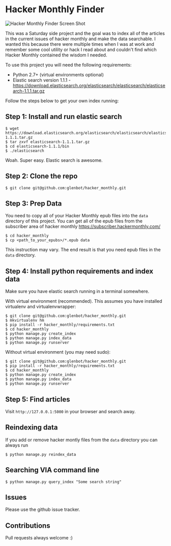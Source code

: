 # Hacker Monthly Finder

![Hacker Monthly Finder Screen Shot](http://i.imgur.com/t4uUEWw.png)

This was a Saturday side project and the goal was to index all of the articles in the current issues of hacker monthly and make the data searchable. I wanted this because there were multiple times when I was at work and remember some cool utility or hack I read about and couldn't find which Hacker Monthly contained the wisdom I needed.

To use this project you will need the following requirements:

* Python 2.7+ (virtual environments optional)
* Elastic search version 1.1.1 - https://download.elasticsearch.org/elasticsearch/elasticsearch/elasticsearch-1.1.1.tar.gz

Follow the steps below to get your own index running:

## Step 1: Install and run elastic search

    $ wget https://download.elasticsearch.org/elasticsearch/elasticsearch/elasticsearch-1.1.1.tar.gz
    $ tar zxvf elasticsearch-1.1.1.tar.gz
    $ cd elasticsearch-1.1.1/bin
    $ ./elasticsearch

Woah. Super easy. Elastic search is awesome.

## Step 2: Clone the repo

    $ git clone git@github.com:glenbot/hacker_monthly.git

## Step 3: Prep Data

You need to copy all of your Hacker Monthly epub files into the `data` directory of this project. You can get all of the epub files from the subscriber area of hacker monthly https://subscriber.hackermonthly.com/

    $ cd hacker_monthly
    $ cp <path_to_your_epubs>/*.epub data

This instruction may vary. The end result is that you need epub files in the `data` directory.

## Step 4: Install python requirements and index data

Make sure you have elastic search running in a terminal somewhere.

With virtual environment (recommended). This assumes you have installed virtualenv and virtualenvwrapper:

    $ git clone git@github.com:glenbot/hacker_monthly.git
    $ mkvirtualenv hm
    $ pip install -r hacker_monthly/requirements.txt
    $ cd hacker_monthly
    $ python manage.py create_index
    $ python manage.py index_data
    $ python manage.py runserver

Without virtual environment (you may need sudo):

    $ git clone git@github.com:glenbot/hacker_monthly.git
    $ pip install -r hacker_monthly/requirements.txt
    $ cd hacker_monthly
    $ python manage.py create_index
    $ python manage.py index_data
    $ python manage.py runserver

## Step 5: Find articles

Visit `http://127.0.0.1:5000` in your browser and search away.

## Reindexing data

If you add or remove hacker montly files from the `data` directory you can always run

    $ python manage.py reindex_data

## Searching VIA command line

    $ python manage.py query_index "Some search string"

## Issues

Please use the github issue tracker.

## Contributions

Pull requests always welcome :)
